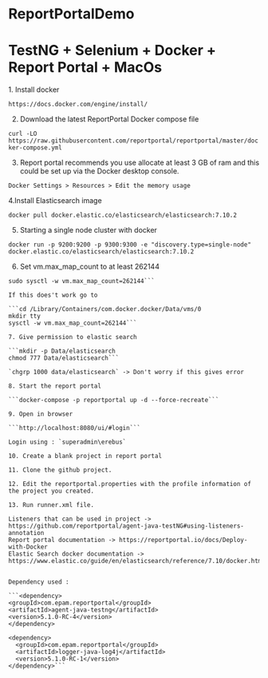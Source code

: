 # ReportPortalDemo
<h1>TestNG + Selenium + Docker + Report Portal + MacOs</h1>
1. Install docker 

```https://docs.docker.com/engine/install/```

2. Download the latest ReportPortal Docker compose file 

```curl -LO https://raw.githubusercontent.com/reportportal/reportportal/master/docker-compose.yml```

3. Report portal recommends you use allocate at least 3 GB of ram and this could be set up via the Docker desktop console.

```Docker Settings > Resources > Edit the memory usage```

4.Install Elasticsearch image

```docker pull docker.elastic.co/elasticsearch/elasticsearch:7.10.2```

5. Starting a single node cluster with docker 

```docker run -p 9200:9200 -p 9300:9300 -e "discovery.type=single-node" docker.elastic.co/elasticsearch/elasticsearch:7.10.2```

6. Set vm.max_map_count to at least 262144

```docker-machine ssh
sudo sysctl -w vm.max_map_count=262144```

If this does't work go to 

```cd /Library/Containers/com.docker.docker/Data/vms/0
mkdir tty
sysctl -w vm.max_map_count=262144```

7. Give permission to elastic search 

```mkdir -p Data/elasticsearch
chmod 777 Data/elasticsearch```

`chgrp 1000 data/elasticsearch` -> Don't worry if this gives error

8. Start the report portal 

```docker-compose -p reportportal up -d --force-recreate```

9. Open in browser

```http://localhost:8080/ui/#login```

Login using : `superadmin\erebus`

10. Create a blank project in report portal

11. Clone the github project. 

12. Edit the reportportal.properties with the profile information of the project you created.

13. Run runner.xml file.

Listeners that can be used in project -> https://github.com/reportportal/agent-java-testNG#using-listeners-annotation
Report portal documentation -> https://reportportal.io/docs/Deploy-with-Docker
Elastic Search docker documentation -> https://www.elastic.co/guide/en/elasticsearch/reference/7.10/docker.html#_set_vm_max_map_count_to_at_least_262144


Dependency used :

```<dependency>
<groupId>com.epam.reportportal</groupId>
<artifactId>agent-java-testng</artifactId>
<version>5.1.0-RC-4</version>
</dependency>

<dependency>
  <groupId>com.epam.reportportal</groupId>
  <artifactId>logger-java-log4j</artifactId>
  <version>5.1.0-RC-1</version>
</dependency>```
